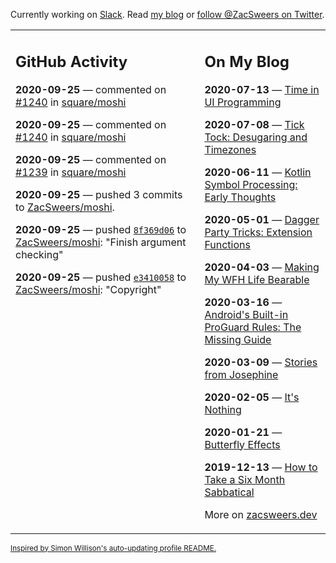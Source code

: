 Currently working on [Slack](https://slack.com/). Read [my blog](https://zacsweers.dev/) or [follow @ZacSweers on Twitter](https://twitter.com/ZacSweers).

<table><tr><td valign="top" width="60%">

## GitHub Activity
<!-- githubActivity starts -->
**2020-09-25** — commented on [#1240](https://github.com/square/moshi/issues/1240#issuecomment-699017335) in [square/moshi](https://api.github.com/repos/square/moshi)

**2020-09-25** — commented on [#1240](https://github.com/square/moshi/issues/1240#issuecomment-699009171) in [square/moshi](https://api.github.com/repos/square/moshi)

**2020-09-25** — commented on [#1239](https://github.com/square/moshi/issues/1239#issuecomment-698777147) in [square/moshi](https://api.github.com/repos/square/moshi)

**2020-09-25** — pushed 3 commits to [ZacSweers/moshi](https://api.github.com/repos/ZacSweers/moshi).

**2020-09-25** — pushed [`8f369d06`](https://github.com/ZacSweers/moshi/commit/8f369d062c3fc0fc369fb677ce321d58681d5d1d) to [ZacSweers/moshi](https://api.github.com/repos/ZacSweers/moshi): "Finish argument checking"

**2020-09-25** — pushed [`e3410058`](https://github.com/ZacSweers/moshi/commit/e3410058f67d8e4d047698104630cb8986cbf769) to [ZacSweers/moshi](https://api.github.com/repos/ZacSweers/moshi): "Copyright"
<!-- githubActivity ends -->
</td><td valign="top" width="40%">

## On My Blog
<!-- blog starts -->
**2020-07-13** — [Time in UI Programming](https://www.zacsweers.dev/time-in-ui/)

**2020-07-08** — [Tick Tock: Desugaring and Timezones](https://www.zacsweers.dev/ticktock-desugaring-timezones/)

**2020-06-11** — [Kotlin Symbol Processing: Early Thoughts](https://www.zacsweers.dev/kotlin-symbol-processor-early-thoughts/)

**2020-05-01** — [Dagger Party Tricks: Extension Functions](https://www.zacsweers.dev/dagger-party-tricks-extension-functions/)

**2020-04-03** — [Making My WFH Life Bearable](https://www.zacsweers.dev/making-wfh-life-bearable/)

**2020-03-16** — [Android's Built-in ProGuard Rules: The Missing Guide](https://www.zacsweers.dev/android-proguard-rules/)

**2020-03-09** — [Stories from Josephine](https://www.zacsweers.dev/stories-from-josephine/)

**2020-02-05** — [It's Nothing](https://www.zacsweers.dev/its-nothing/)

**2020-01-21** — [Butterfly Effects](https://www.zacsweers.dev/butterfly-effects/)

**2019-12-13** — [How to Take a Six Month Sabbatical](https://www.zacsweers.dev/how-to-take-a-six-month-sabbatical/)
<!-- blog ends -->
More on [zacsweers.dev](https://zacsweers.dev/)
</td></tr></table>

<sub><a href="https://simonwillison.net/2020/Jul/10/self-updating-profile-readme/">Inspired by Simon Willison's auto-updating profile README.</a></sub>